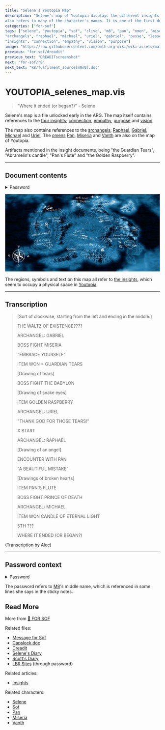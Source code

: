 ```yaml
---
title: "Selene's Youtopia Map"
description: "Selene's map of Youtopia displays the different insights in different regions and 
also refers to many of the character's names. It is one of the first documents she left for Sof."
categories: ["for-sof"]
tags: ["selene", "youtopia", "sof", "clive", "m8", "pan", "omen", "miseria", "vanth", 
"archangels", "raphael", "michael", "uriel", "gabriel", "pusse", "lesser banishing ritual", "pentagram", 
"insights", "connection", "empathy", "vision", "purpose"]
image: "https://raw.githubusercontent.com/bmth-arg-wiki/wiki-assets/main/files/selenes_map/map1.jpg"
previous: "for-sof/dreadit"
previous_text: "DREADITscreenshot"
next: "for-sof/r8"
next_text: "R8/fulfilment_source[m0n0].doc"
---
```


# YOUTOPIA_selenes_map.vis

> "Where it ended (or began?)" - Selene

Selene's map is a file unlocked early in the ARG. The map itself contains references 
to the [four insights](../lore/insights); [connection](../lore/insight1-connection), 
[empathy](../lore/insight2-empathy), [purpose](../lore/insight3-purpose) and [vision](../lore/insight4-vision).

The map also contains references to the [archangels](../characters#the-archangels); 
[Raphael](../characters/raphael), [Gabriel](../characters/gabriel), [Michael](../characters/michael) and 
[Uriel](../characters/uriel).
The [omens](../characters#omens) [Pan](../characters/pan), [Miseria](../characters/miseria) and 
[Vanth](../characters/vanth) are also on the map of Youtopia.

Artifacts mentioned in the insight documents, being "the Guardian Tears", "Abramelin's candle", 
"Pan's Flute" and "the Golden Raspberry".

***

## Document contents

<details class="password">
  <summary>Password</summary>

clive
</details>

![Selene's map of Youtopia](https://raw.githubusercontent.com/bmth-arg-wiki/wiki-assets/main/files/selenes_map/map1.jpg)

The regions, symbols and text on this map all refer to [the insights](../lore/insights), which seem
to occupy a physical space in [Youtopia](../lore/youtopia).

***

## Transcription

>[Sort of clockwise, starting from the left and ending in the middle:]
>
>THE WALTZ OF EXISTENCE????
>
>ARCHANGEL: GABRIEL
>
>BOSS FIGHT MISERIA
>
>"EMBRACE YOURSELF"
>
>ITEM WON = GUARDIAN TEARS
>
>[Drawing of tears]
>
>BOSS FIGHT THE BABYLON
>
>[Drawing of snake eyes]
>
>ITEM GOLDEN RASPBERRY
>
>ARCHANGEL: URIEL
>
>"THANK GOD FOR THOSE TEARS!"
>
>X START
>
>ARCHANGEL: RAPHAEL
>
>[Drawing of an angel]
>
>ENCOUNTER WITH PAN
>
>"A BEAUTIFUL MISTAKE"
>
>[Drawings of broken hearts]
>
>ITEM PAN'S FLUTE
>
>BOSS FIGHT PRINCE OF DEATH
>
>ARCHANGEL: MICHAEL
>
>ITEM WON CANDLE OF ETERNAL LIGHT
>
>5TH ???
>
>WHERE IT ENDED (OR BEGAN?)

(Transcription by Alec)

***

## Password context

<details class="password">
  <summary>Password</summary>

clive
</details>

The password refers to [M8](../m8)'s middle name, which is referenced in some lines she says
in the sticky notes.

## Read More

More from [📁 FOR SOF](../for-sof)

Related files:

- [Message for Sof](msgforsof)
- [Capslock doc](capslock_doc)
- [Dreadit](dreadit)
- [Selene's Diary](selene_personal_journal)
- [Scott's Diary](scott_personal_journal)
- [LBR Sites](lbr_sites) (through password)

Related articles:

- [Insights](../lore/insights)

Related characters:

- [Selene](../characters/selene)
- [Sof](../characters/sof)
- [Pan](../characters/pan)
- [Miseria](../characters/miseria)
- [Vanth](../characters/vanth)
